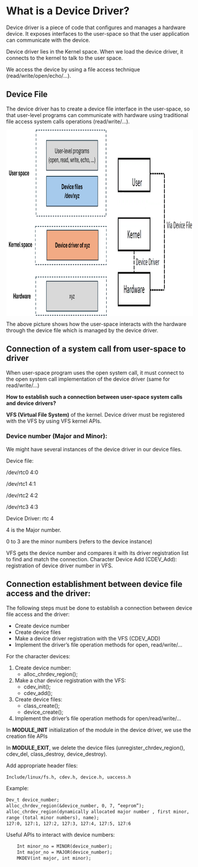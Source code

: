 # What is a Device Driver?
Device driver is a piece of code that configures and manages a hardware device.
It exposes interfaces to the user-space so that the user application can communicate with the device.

Device driver lies in the Kernel space.
When we load the device driver, it connects to the kernel to talk to the user space.

We access the device by using a file access technique (read/write/open/echo/…).

## Device File
The device driver has to create a device file interface in the user-space, so that user-level programs can communicate with hardware using traditional file access system calls operations (read/write/…).


<img align="center" src="https://github.com/Amir-Mansoori/Embedded-Linux-Device-Drivers/blob/main/Images/Basic3.png" width="700" height="500">

The above picture shows how the user-space interacts with the hardware through the device file which is managed by the device driver.

## Connection of a system call from user-space to driver
When user-space program uses the open system call, it must connect to the open system call implementation of the device driver (same for read/write/…)

**How to establish such a connection between user-space system calls and device drivers?**

**VFS (Virtual File System)** of the kernel. Device driver must be registered with the VFS by using VFS kernel APIs.

### Device number (Major and Minor):

We might have several instances of the device driver in our device files.

Device file: 

/dev/rtc0	4:0

/dev/rtc1	4:1

/dev/rtc2	4:2

/dev/rtc3	4:3

Device Driver: rtc	4

4 is the Major number.

0 to 3 are the minor numbers (refers to the device instance)

VFS gets the device number and compares it with its driver registration list to find and match the connection.
Character Device Add (CDEV_Add): registration of device driver number in VFS.

## Connection establishment between device file access and the driver:
The following steps must be done to establish a connection between device file access and the driver:
-	Create device number
-	Create device files
-	Make a device driver registration with the VFS (CDEV_ADD)
-	Implement the driver’s file operation methods for open, read/write/…

For the character devices:

1.	Create device number:
	-	alloc_chrdev_region();
2.	Make a char device registration with the VFS:
	-	cdev_init();
	-	cdev_add();
3.	Create device files:
	-	class_create();
	-	device_create();
4.	Implement the driver’s file operation methods for open/read/write/…

In **MODULE_INIT** initialization of the module in the device driver, we use the creation file APIs

In **MODULE_EXIT**, we delete the device files (unregister_chrdev_region(), cdev_del, class_destroy, device_destroy).


Add appropriate header files:

	Include/linux/fs.h, cdev.h, device.h, uaccess.h


Example:
```
Dev_t device_number;
alloc_chrdev_region(&device_number, 0, 7, “eeprom”);
alloc_chrdev_region(dynamically allocated major number , first minor, range (total minor numbers), name);
127:0, 127:1, 127:2, 127:3, 127:4, 127:5, 127:6
```
Useful APIs to interact with device numbers:
```
	Int minor_no = MINOR(device_number);
	Int major_no = MAJOR(device_number);
	MKDEV(int major, int minor);
```
